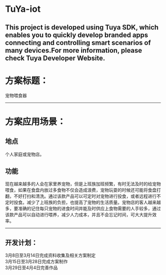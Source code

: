 # TuYa-iot
This project is developed using Tuya SDK, which enables you to quickly develop branded apps connecting and controlling smart scenarios of many devices.For more information, please check Tuya Developer Website.<br>
--
方案标题：<br>
=
宠物喂食器<br>
___________
方案应用场景：<br>
=
地点
-
个人家庭或宠物店。<br>

功能
-
现在越来越多的人会在家里养宠物，但是上班族加班频繁，有时无法及时的给宠物喂食，如果在食盘内放过多食物不仅会造成浪费，宠物玩耍的时候还可能将食盘打翻，不好打扫和清洗。通过该款产品可以可定时对宠物进行投食，或者远程进行不定时投食。减少了上班族的负担，也提高了宠物的生活质量。宠物店的客人越来越多，要准确的记住每只宠物的进食时间并能及时供应上食物需要的人手较多，通过该款产品可以自动进行喂养，减少人力成本，并且不会忘记时间，可大大提升效率。<br>
_________
开发计划：<br>
-
3月8日至3月14日完成资料收集及相关方案制定<br>
3月15日至3月28日完成方案制作<br>
3月29日至4月4日完善作品<br>

